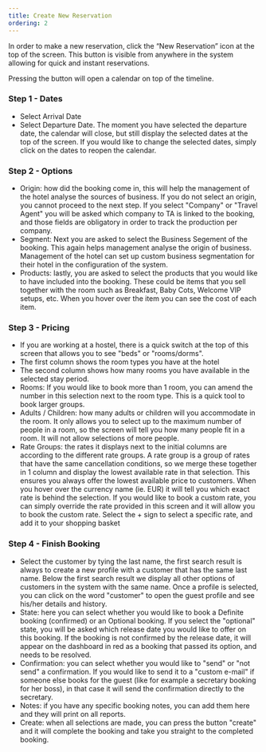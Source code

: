 ```yaml
---
title: Create New Reservation
ordering: 2
---
```


In order to make a new reservation, click the “New Reservation” icon at the top of the screen. This button is visible from anywhere in the system allowing for quick and instant reservations.

Pressing the button will open a calendar on top of the timeline.

### Step 1 - Dates

- Select Arrival Date
- Select Departure Date. The moment you have selected the departure date, the calendar will close, but still display the selected dates at the top of the screen. If you would like to change the selected dates, simply click on the dates to reopen the calendar.

### Step 2 - Options

- Origin: how did the booking come in, this will help the management of the hotel analyse the sources of business. If you do not select an origin, you cannot proceed to the next step. If you select "Company" or "Travel Agent" you will be asked which company to TA is linked to the booking, and those fields are obligatory in order to track the production per company.
- Segment: Next you are asked to select the Business Segement of the booking. This again helps management analyse the origin of business. Management of the hotel can set up custom business segmentation for their hotel in the configuration of the system.
- Products: lastly, you are asked to select the products that you would like to have included into the booking. These could be items that you sell together with the room such as Breakfast, Baby Cots, Welcome VIP setups, etc. When you hover over the item you can see the cost of each item.

### Step 3 - Pricing

- If you are working at a hostel, there is a quick switch at the top of this screen that allows you to see "beds" or "rooms/dorms".
- The first column shows the room types you have at the hotel
- The second column shows how many rooms you have available in the selected stay period.
- Rooms: If you would like to book more than 1 room, you can amend the number in this selection next to the room type. This is a quick tool to book larger groups.
- Adults / Children: how many adults or children will you accommodate in the room. It only allows you to select up to the maximum number of people in a room, so the screen will tell you how many people fit in a room. It will not allow selections of more people.
- Rate Groups: the rates it displays next to the initial columns are according to the different rate groups. A rate group is a group of rates that have the same cancellation conditions, so we merge these together in 1 column and display the lowest available rate in that selection. This ensures you always offer the lowest available price to customers. When you hover over the currency name (ie. EUR) it will tell you which exact rate is behind the selection. If you would like to book a custom rate, you can simply override the rate provided in this screen and it will allow you to book the custom rate. Select the + sign to select a specific rate, and add it to your shopping basket

### Step 4 - Finish Booking

- Select the customer by tying the last name, the first search result is always to create a new profile with a customer that has the same last name. Below the first search result we display all other options of customers in the system with the same name. Once a profile is selected, you can click on the word "customer" to open the guest profile and see his/her details and history.
- State: here you can select whether you would like to book a Definite booking (confirmed) or an Optional booking. If you select the "optional" state, you will be asked which release date you would like to offer on this booking. If the booking is not confirmed by the release date, it will appear on the dashboard in red as a booking that passed its option, and needs to be resolved.
- Confirmation: you can select whether you would like to "send" or "not send" a confirmation. If you would like to send it to a "custom e-mail" if someone else books for the guest (like for example a secretary booking for her boss), in that case it will send the confirmation directly to the secretary.
- Notes: if you have any specific booking notes, you can add them here and they will print on all reports.
- Create: when all selections are made, you can press the button "create" and it will complete the booking and take you straight to the completed booking.
